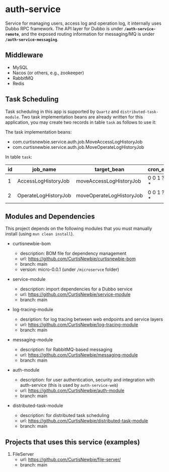 # auth-service

Service for managing users, access log and operation log, it internally uses Dubbo RPC framework. The API layer for Dubbo is under **`/auth-service-remote`**, and the exposed routing information for messaging/MQ is under **`/auth-service-messaging`**.

## Middleware

- MySQL
- Nacos (or others, e.g., zookeeper)
- RabbitMQ
- Redis

## Task Scheduling  

Task scheduling in this app is supported by `Quartz` and `distributed-task-module`. Two task implementation beans are already written for this application, you may create two records in table `task` as follows to use it: 

The task implementation beans: 

- com.curtisnewbie.service.auth.job.MoveAccessLogHistoryJob
- com.curtisnewbie.service.auth.job.MoveOperateLogHistoryJob

In table `task`:

|id |job_name      |target_bean |cron_expr    |app_group   |enabled|concurrent_enabled|
|---|--------------|------------|-------------|------------|-------|------------------|
|1  |AccessLogHistoryJob |moveAccessLogHistoryJob |0 0 1 ? * *|auth-service|1     |0 |
|2  |OperateLogHistoryJob|moveOperateLogHistoryJob|0 0 1 ? * *|auth-service|1     |0|

## Modules and Dependencies

This project depends on the following modules that you must manually install (using `mvn clean install`).

- curtisnewbie-bom
    - description: BOM file for dependency management
    - url: https://github.com/CurtisNewbie/curtisnewbie-bom
    - branch: main
    - version: micro-0.0.1 (under `/microservce` folder)

- service-module
    - description: import dependencies for a Dubbo service
    - url: https://github.com/CurtisNewbie/service-module
    - branch: main

- log-tracing-module
    - desription: for log tracing between web endpoints and service layers
    - url: https://github.com/CurtisNewbie/log-tracing-module
    - branch: main

- messaging-module
    - description: for RabbitMQ-based messaging 
    - url: https://github.com/CurtisNewbie/messaging-module
    - branch: main

- auth-module
    - description: for user authentication, security and integration with auth-service (this is used by `auth-service-web`) 
    - url: https://github.com/CurtisNewbie/auth-module
    - branch: main 

- distributed-task-module
    - description: for distributed task scheduling
    - url: https://github.com/CurtisNewbie/distributed-task-module
    - branch: main

## Projects that uses this service (examples)

1. FileServer
    - url: https://github.com/CurtisNewbie/file-server/
    - branch: main 
